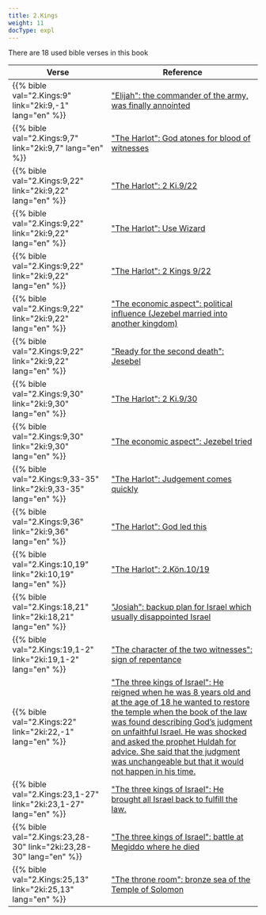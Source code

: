 ```yaml
---
title: 2.Kings
weight: 11
docType: expl
---
```


There are 18 used bible verses in this book

| Verse | Reference |
|-------|-----------|
| {{% bible val="2.Kings:9" link="2ki:9,-1" lang="en" %}} | ["Elijah": the commander of the army, was finally annointed](/expl/../expl/content/bowls/the-key-to-armageddon#d43b) |
| {{% bible val="2.Kings:9,7" link="2ki:9,7" lang="en" %}} | ["The Harlot": God atones for blood of witnesses](/expl/../expl/content/harlot/who-is-the-harlot-babylon-part-1#1947) |
| {{% bible val="2.Kings:9,22" link="2ki:9,22" lang="en" %}} | ["The Harlot": 2 Ki.9/22](/expl/../expl/content/harlot/who-is-the-harlot-babylon-part-1#1947) |
| {{% bible val="2.Kings:9,22" link="2ki:9,22" lang="en" %}} | ["The Harlot": Use Wizard](/expl/../expl/content/harlot/who-is-the-harlot-babylon-part-1#1947) |
| {{% bible val="2.Kings:9,22" link="2ki:9,22" lang="en" %}} | ["The Harlot": 2 Kings 9/22](/expl/../expl/content/harlot/who-is-the-harlot-babylon-part-1#1947) |
| {{% bible val="2.Kings:9,22" link="2ki:9,22" lang="en" %}} | ["The economic aspect": political influence (Jezebel married into another kingdom)](/expl/../expl/content/harlot/who-is-the-harlot-babylon-part-2#89fc) |
| {{% bible val="2.Kings:9,22" link="2ki:9,22" lang="en" %}} | ["Ready for the second death": Jesebel](/expl/../expl/content/paradise/the-new-jerusalem#0819) |
| {{% bible val="2.Kings:9,30" link="2ki:9,30" lang="en" %}} | ["The Harlot": 2 Ki.9/30](/expl/../expl/content/harlot/who-is-the-harlot-babylon-part-1#1947) |
| {{% bible val="2.Kings:9,30" link="2ki:9,30" lang="en" %}} | ["The economic aspect": Jezebel tried](/expl/../expl/content/harlot/who-is-the-harlot-babylon-part-2#89fc) |
| {{% bible val="2.Kings:9,33-35" link="2ki:9,33-35" lang="en" %}} | ["The Harlot": Judgement comes quickly](/expl/../expl/content/harlot/who-is-the-harlot-babylon-part-1#1947) |
| {{% bible val="2.Kings:9,36" link="2ki:9,36" lang="en" %}} | ["The Harlot": God led this](/expl/../expl/content/harlot/who-is-the-harlot-babylon-part-1#1947) |
| {{% bible val="2.Kings:10,19" link="2ki:10,19" lang="en" %}} | ["The Harlot": 2.Kön.10/19](/expl/../expl/content/harlot/who-is-the-harlot-babylon-part-1#1947) |
| {{% bible val="2.Kings:18,21" link="2ki:18,21" lang="en" %}} | ["Josiah": backup plan for Israel which usually disappointed Israel](/expl/../expl/content/bowls/the-key-to-armageddon#a257) |
| {{% bible val="2.Kings:19,1-2" link="2ki:19,1-2" lang="en" %}} | ["The character of the two witnesses": sign of repentance](/expl/../expl/content/witnesses/the-two-witnesses#3181) |
| {{% bible val="2.Kings:22" link="2ki:22,-1" lang="en" %}} | ["The three kings of Israel": He reigned when he was 8 years old and at the age of 18 he wanted to restore the temple when the book of the law was found describing God’s judgment on unfaithful Israel. He was shocked and asked the prophet Huldah for advice. She said that the judgment was unchangeable but that it would not happen in his time.](/expl/../expl/content/bowls/armageddon-and-the-battle-of-karkemish#9892) |
| {{% bible val="2.Kings:23,1-27" link="2ki:23,1-27" lang="en" %}} | ["The three kings of Israel": He brought all Israel back to fulfill the law.](/expl/../expl/content/bowls/armageddon-and-the-battle-of-karkemish#9892) |
| {{% bible val="2.Kings:23,28-30" link="2ki:23,28-30" lang="en" %}} | ["The three kings of Israel": battle at Megiddo where he died](/expl/../expl/content/bowls/armageddon-and-the-battle-of-karkemish#9892) |
| {{% bible val="2.Kings:25,13" link="2ki:25,13" lang="en" %}} | ["The throne room": bronze sea of the Temple of Solomon](/expl/../expl/content/worship/worship-in-the-throne-room#2a89) |
